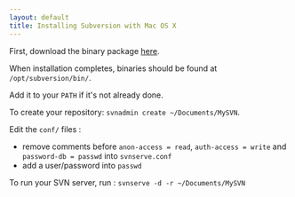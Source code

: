 ```yaml
---
layout: default
title: Installing Subversion with Mac OS X
---
```


First, download the binary package [here](http://www.open.collab.net/downloads/apple/index.html).

When installation completes, binaries should be found at `/opt/subversion/bin/`.

Add it to your `PATH` if it's not already done.

To create your repository: `svnadmin create ~/Documents/MySVN`.

Edit the `conf/` files :
* remove comments before `anon-access = read`, `auth-access = write` and `password-db = passwd` into
`svnserve.conf`
* add a user/password into `passwd`

To run your SVN server, run : `svnserve -d -r ~/Documents/MySVN`
